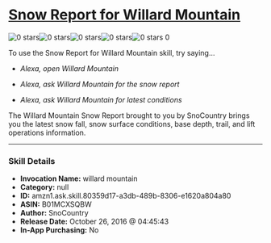 # [Snow Report for Willard Mountain](http://alexa.amazon.com/#skills/amzn1.ask.skill.80359d17-a3db-489b-8306-e1620a804a80)
![0 stars](../../images/ic_star_border_black_18dp_1x.png)![0 stars](../../images/ic_star_border_black_18dp_1x.png)![0 stars](../../images/ic_star_border_black_18dp_1x.png)![0 stars](../../images/ic_star_border_black_18dp_1x.png)![0 stars](../../images/ic_star_border_black_18dp_1x.png) 0

To use the Snow Report for Willard Mountain skill, try saying...

* *Alexa, open Willard Mountain*

* *Alexa, ask Willard Mountain for the snow report*

* *Alexa, ask Willard Mountain for latest conditions*

The Willard Mountain Snow Report brought to you by SnoCountry brings you the latest snow fall, snow surface conditions,  base depth, trail, and lift operations information.

***

### Skill Details

* **Invocation Name:** willard mountain
* **Category:** null
* **ID:** amzn1.ask.skill.80359d17-a3db-489b-8306-e1620a804a80
* **ASIN:** B01MCXSQBW
* **Author:** SnoCountry
* **Release Date:** October 26, 2016 @ 04:45:43
* **In-App Purchasing:** No

